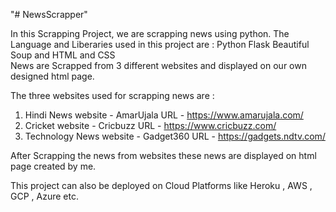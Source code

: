 "# NewsScrapper" 

In this Scrapping Project, we are scrapping news using python. The Language and Liberaries used in this project are :
Python      Flask     Beautiful Soup    and     HTML and CSS    
News are Scrapped from 3 different websites and displayed on our own designed html page.

The three websites used for scrapping news are :

1. Hindi News website - AmarUjala URL - https://www.amarujala.com/
2. Cricket website - Cricbuzz URL - https://www.cricbuzz.com/
3. Technology News website - Gadget360 URL - https://gadgets.ndtv.com/

After Scrapping the news from websites these news are displayed on html page created by me.

This project can also be deployed on Cloud Platforms like Heroku , AWS , GCP , Azure etc.
